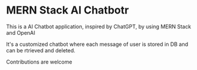
# MERN Stack AI Chatbotr

This is a AI Chatbot application, inspired by ChatGPT, by using MERN Stack and OpenAI

It's a customized chatbot where each message of user is stored in DB and can be rtrieved and deleted.

Contributions are welcome

